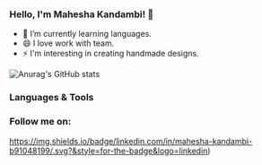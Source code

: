 ### Hello, I'm Mahesha Kandambi! 👋

- 🌱 I’m currently learning languages.
- 😄 I love work with team.
- ⚡ I'm interesting in creating handmade designs.



![Anurag's GitHub stats](https://github-readme-stats.vercel.app/api?username=MaheshaKandambi&show_icons=true&theme=radical)


### Languages & Tools


### Follow me on:
https://img.shields.io/badge/linkedin.com/in/mahesha-kandambi-b91048199/.svg?&style=for-the-badge&logo=linkedin)


